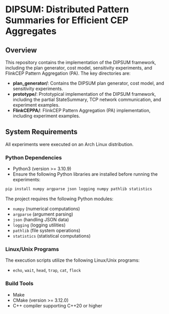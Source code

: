 # DIPSUM: Distributed Pattern Summaries for Efficient CEP Aggregates

## Overview
This repository contains the implementation of the DIPSUM framework, including the plan generator, cost model, sensitivity experiments, and FlinkCEP Pattern Aggregation (PA). The key directories are:

- **plan_generator/**: Contains the DIPSUM plan generator, cost model, and sensitivity experiments.
- **prototype/**: Prototypical implementation of the DIPSUM framework, including the partial StateSummary, TCP network communication, and experiment examples.
- **FlinkCEPPA/**: FlinkCEP Pattern Aggregation (PA) implementation, including experiment examples.

## System Requirements
All experiments were executed on an Arch Linux distribution. 

### Python Dependencies
- Python3 (version >= 3.10.9)
- Ensure the following Python libraries are installed before running the experiments:

```sh
pip install numpy argparse json logging numpy pathlib statistics
```

The project requires the following Python modules:
- `numpy` (numerical computations)
- `argparse` (argument parsing)
- `json` (handling JSON data)
- `logging` (logging utilities)
- `pathlib` (file system operations)
- `statistics` (statistical computations)

### Linux/Unix Programs
The execution scripts utilize the following Linux/Unix programs:
- `echo`, `wait`, `head`, `trap`, `cat`, `flock`

### Build Tools
- Make
- CMake (version >= 3.12.0)
- C++ compiler supporting C++20 or higher


